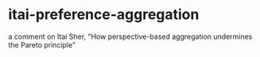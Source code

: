 # itai-preference-aggregation
a comment on Itai Sher, "How perspective-based aggregation undermines the Pareto principle"
